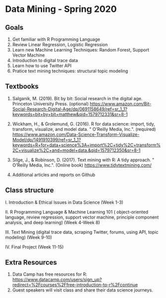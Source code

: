 # Data Mining - Spring 2020

## Goals 

1. Get familiar with R Programming Language 
2. Review Linear Regression, Logistic Regression
3. Learn new Machine Learning Techniques: Random Forest, Support Vector Machine 
4. Introduction to digital trace data 
5. Learn how to use Twitter API 
6. Pratice text mining techniques: structural topic modeling 

## Textbooks 

1. Salganik, M. (2019). Bit by bit: Social research in the digital age. Princeton University Press. (optional) https://www.amazon.com/Bit-Social-Research-Digital-Age/dp/0691158649/ref=sr_1_1?keywords=bit+by+bit+matthew&qid=1579712331&sr=8-1 
 
2. Wickham, H., & Grolemund, G. (2016). R for data science: import, tidy, transform, visualize, and model data. " O'Reilly Media, Inc.". (required) https://www.amazon.com/Data-Science-Transform-Visualize-Model/dp/1491910399/ref=sr_1_1?keywords=R+for+data+science%3A+import%2C+tidy%2C+transform%2C+visualize%2C+and+model+data.&qid=1579712350&sr=8-1
 
3. Silge, J., & Robinson, D. (2017). Text mining with R: A tidy approach. " O'Reilly Media, Inc.". (Online book) https://www.tidytextmining.com/

4. Additional articles and reports on Github 
 

## Class structure 
 
I. Introduction & Ethical Issues in Data Science (Week 1-3)

II. R Programming Language & Machine Learning 101 ( object-oriented language, review regression, support vector machine, principle component analysis, and deep learning) (Week 4-Week 8)

III. Text Mining (digital trace data, scraping Twitter, forums, using API, topic modeling) (Week 9-10)

IV. Final Project (Week 11-15)

 


## Extra Resources 

1. Data Camp has free resources for R: https://www.datacamp.com/users/sign_up?redirect=%2Fcourses%2Ffree-introduction-to-r%2Fcontinue
3. Guest speakers will visit class and share their data science journeys. 
 
 
 
